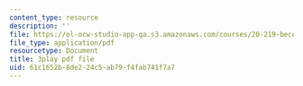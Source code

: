 ```yaml
---
content_type: resource
description: ''
file: https://ol-ocw-studio-app-qa.s3.amazonaws.com/courses/20-219-becoming-the-next-bill-nye-writing-and-hosting-the-educational-show-january-iap-2015/61c1652b8de224c5ab79f4fab741f7a7_qkkI9Z9tKvo.pdf
file_type: application/pdf
resourcetype: Document
title: 3play pdf file
uid: 61c1652b-8de2-24c5-ab79-f4fab741f7a7
---
```

